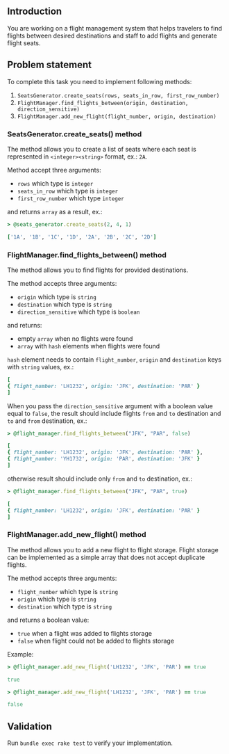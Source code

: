 ## Introduction

You are working on a flight management system that helps travelers to find flights between desired destinations and staff to add flights and generate flight seats.
## Problem statement

To complete this task you need to implement following methods:

1. `SeatsGenerator.create_seats(rows, seats_in_row, first_row_number)`
2. `FlightManager.find_flights_between(origin, destination, direction_sensitive)`
3. `FlightManager.add_new_flight(flight_number, origin, destination)`

### SeatsGenerator.create_seats() method

The method allows you to create a list of seats where each seat is represented in `<integer><string>` format, ex.: `2A`.

Method accept three arguments:

- `rows` which type is `integer`
- `seats_in_row` which type is `integer`
- `first_row_number` which type `integer`

and returns `array` as a result, ex.:

```ruby
> @seats_generator.create_seats(2, 4, 1)

['1A', '1B', '1C', '1D', '2A', '2B', '2C', '2D']
```

### FlightManager.find_flights_between() method

The method allows you to find flights for provided destinations.

The method accepts three arguments:

- `origin` which type is `string`
- `destination` which type is `string`
- `direction_sensitive` which type is `boolean`

and returns:

- empty `array` when no flights were found
- `array` with `hash` elements when flights were found

`hash` element needs to contain `flight_number`, `origin` and `destination` keys with `string` values, ex.:

```ruby
[
{ flight_number: 'LH1232', origin: 'JFK', destination: 'PAR' }
]
```

When you pass the `direction_sensitive` argument with a boolean value equal to `false`, the result should include flights `from` and `to` destination and `to` and `from` destination, ex.:

```ruby
> @flight_manager.find_flights_between("JFK", "PAR", false)

[
{ flight_number: 'LH1232', origin: 'JFK', destination: 'PAR' },
{ flight_number: 'YH1732', origin: 'PAR', destination: 'JFK' }
]
```

otherwise result should include only `from` and `to` destination, ex.:

```ruby
> @flight_manager.find_flights_between("JFK", "PAR", true)

[
{ flight_number: 'LH1232', origin: 'JFK', destination: 'PAR' }
]
```

### FlightManager.add_new_flight() method

The method allows you to add a new flight to flight storage. Flight storage can be implemented as a simple array that does not accept duplicate flights.

The method accepts three arguments:

- `flight_number` which type is `string`
- `origin` which type is `string`
- `destination` which type is `string`

and returns a boolean value: 
- `true` when a flight was added to flights storage
- `false` when flight could not be added to flights storage

Example:

```ruby
> @flight_manager.add_new_flight('LH1232', 'JFK', 'PAR') == true

true

> @flight_manager.add_new_flight('LH1232', 'JFK', 'PAR') == true

false
```

## Validation

Run `bundle exec rake test` to verify your implementation.

